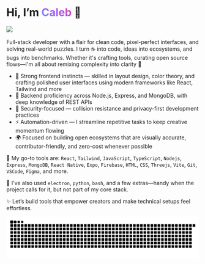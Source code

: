 <h1> Hi, I’m <span style="background: linear-gradient(45deg, #6e96fa, #a856f7, #e549a2); background-clip: text; color: transparent; font-weight: 700;">Caleb</span> 👋</h1>

<img src="https://readme-typing-svg.demolab.com?font=sans-serif&size=14&height=20&pause=1000&color=dodgerblue&lines=Full+Stack+Developer;UI/Ux+Designer;MERN+Stack+Developer" />

Full-stack developer with a flair for clean code, pixel-perfect interfaces, and solving real-world puzzles. I turn ☕ into code, ideas into ecosystems, and bugs into benchmarks. Whether it's crafting tools, curating open source flows—I'm all about remixing complexity into clarity 🚀

- 🎨 Strong frontend instincts — skilled in layout design, color theory, and crafting polished user interfaces using modern frameworks like React, Tailwind and more
- 🔧 Backend proficiency across Node.js, Express, and MongoDB, with deep knowledge of REST APIs
- 🔐 Security-focused — collision resistance and privacy-first development practices
- ⚡ Automation-driven — I streamline repetitive tasks to keep creative momentum flowing
- 🌍 Focused on building open ecosystems that are visually accurate, contributor-friendly, and zero-cost whenever possible

🚀 My go-to tools are: `React`, `Tailwind`, `JavaScript`, `TypeScript`, `Nodejs`, `Express`, `MongoDB`, `React Native`, `Expo`, `Firebase`, `HTML`, `CSS`, `Threejs`, `Vite`, `Git`, `VSCode`, `Figma`, and more.

🧪 I've also used `electron`, `python`, `bash`, and a few extras—handy when the project calls for it, but not part of my core stack.

✨ Let’s build tools that empower creators and make technical setups feel effortless.

<div>
 <picture>
  <source media="(prefers-color-scheme: dark)" srcset="https://github.com/Vaibhav2002/Vaibhav2002/blob/output/github-contribution-grid-snake-dark.svg" />
  <source media="(prefers-color-scheme: light)" srcset="https://github.com/Vaibhav2002/Vaibhav2002/blob/output/github-contribution-grid-snake.svg" />
  <img alt="github-snake" src="https://github.com/Vaibhav2002/Vaibhav2002/blob/output/github-contribution-grid-snake.svg" />
</picture>
</div>

